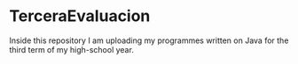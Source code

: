 # TerceraEvaluacion
Inside this repository I am uploading my programmes written on Java for the third term of my high-school year.
